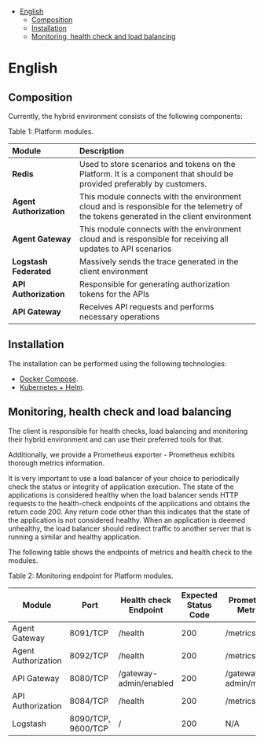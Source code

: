 <!-- TOC -->

- [English](#english)
  - [Composition](#composition)
  - [Installation](#installation)
  - [Monitoring, health check and load balancing](#monitoring-health-check-and-load-balancing)

<!-- TOC -->

# English

## Composition

Currently, the hybrid environment consists of the following components:

Table 1: Platform modules.

| Module | Description |
|:---|:---|
| **Redis** | Used to store scenarios and tokens on the Platform. It is a component that should be provided preferably by customers. |
| **Agent Authorization** | This module connects with the environment cloud and is responsible for the telemetry of the tokens generated in the client environment |
| **Agent Gateway** | This module connects with the environment cloud and is responsible for receiving all updates to API scenarios |
| **Logstash Federated** | Massively sends the trace generated in the client environment |
| **API Authorization** | Responsible for generating authorization tokens for the APIs |
| **API Gateway** | Receives API requests and performs necessary operations |

## Installation

The installation can be performed using the following technologies:

* [Docker Compose](compose/README_en.md).
* [Kubernetes + Helm](kubernetes/README_en.md).

## Monitoring, health check and load balancing

The client is responsible for health checks, load balancing and monitoring their hybrid environment and can use their preferred tools for that.

Additionally, we provide a Prometheus exporter - Prometheus exhibits thorough metrics information.

It is very important to use a load balancer of your choice to periodically check the status or integrity of application execution. The state of the applications is considered healthy when the load balancer sends HTTP requests to the health-check endpoints of the applications and obtains the return code 200. Any return code other than this indicates that the state of the application is not considered healthy. When an application is deemed unhealthy, the load balancer should redirect traffic to another server that is running a similar and healthy application.

The following table shows the endpoints of metrics and health check to the modules.

Table 2: Monitoring endpoint for Platform modules.

| **Module** | **Port** | **Health check Endpoint** | **Expected Status Code** | **Prometheus Metrics** |
| --- | --- | --- | --- | --- |
| Agent Gateway | 8091/TCP | /health | 200 | /metrics |
| Agent Authorization | 8092/TCP | /health | 200 | /metrics |
| API Gateway | 8080/TCP | /gateway-admin/enabled | 200 | /gateway-admin/metrics |
| API Authorization | 8084/TCP | /health | 200 | /metrics |
| Logstash | 8090/TCP, 9600/TCP | / | 200 | N/A |
